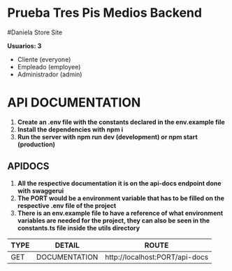 # Prueba Tres Pis Medios Backend
#Daniela Store Site

**Usuarios: 3**

- Cliente (everyone)
- Empleado (employee)
- Administrador (admin)

# API DOCUMENTATION

1. **Create an .env file with the constants declared in the env.example file**
2. **Install the dependencies with npm i**
3. **Run the server with npm run dev (development) or npm start (production)**

## APIDOCS
1. **All the respective documentation it is on the api-docs endpoint done with swaggerui**
2. **The PORT would be a environment variable that has to be filled on the respective .env file of the project**
3. **There is an env.example file to have a reference of what environment variables are needed for the project, they can also be seen in the constants.ts file inside the utils directory**

| TYPE   | DETAIL         | ROUTE                                  |
| ------ | -------------- | -------------------------------------- | 
| GET    | DOCUMENTATION  | http://localhost:PORT/api-docs         |                                                               
